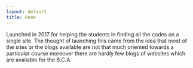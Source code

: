 ```yaml
---
layout: default
title: Home
---
```


Launched in 2017 for helping the students in finding all the codes on a single site. The thought of launching this came from the idea that most of the sites or the blogs available are not that much oriented towards a particular course moreover there are hardly few blogs of websites which are available for the B.C.A.